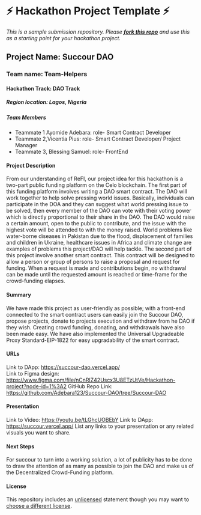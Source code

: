 
# ⚡ Hackathon Project Template ⚡
_This is a sample submission repository.
Please [__fork this repo__](https://help.github.com/articles/fork-a-repo/) and use this as a starting point for your hackathon project._

## Project Name:  Succour DAO
### Team name: Team-Helpers
#### Hackathon Track: DAO Track

##### Region location: Lagos, Nigeria

##### Team Members
- Teammate 1 Ayomide Adebara: role- Smart Contract Developer
- Teammate 2,Vicentia Pius: role- Smart Contract Developer/ Project Manager
- Teammate 3, Blessing Samuel: role- FrontEnd 

#### Project Description
From our understanding of ReFI, our project idea for this hackathon is a two-part public funding platform on the Celo blockchain.
The first part of this funding platform involves writing a DAO smart contract. The DAO will work together to help solve pressing world issues.
Basically, individuals can participate in the DOA and they can suggest what world pressing issue to be solved, then every member of the DAO can vote with their voting power which is directly proportional to their share in the DAO.
The DAO would raise a certain amount, open to the public to contribute, and the issue with the highest vote will be attended to with the money raised.
World problems like water-borne diseases in Pakistan due to the flood, displacement of families and children in Ukraine, healthcare issues in Africa and climate change are examples of problems this project/DAO will help tackle.
The second part of this project involve another smart contract. This contract will be designed to allow a person or group of persons to raise a proposal and request for funding. When a request is made and contributions begin, no withdrawal can be made until the requested amount is reached or time-frame for the crowd-funding elapses. 


#### Summary
We have made this project as user-friendly as possible; with a front-end connected to the smart contract users can easily join the Succour DAO, propose projects, donate to projects execution and withdraw from he DAO if they wish. Creating crowd funding, donating, and withdrawals have also been made easy.
We have also implemented the Universal Upgradeable Proxy Standard-EIP-1822 for easy upgradability of the smart contract.

#### URLs  
Link to DApp: <https://succour-dao.vercel.app/>  
Link to Figma design: <https://www.figma.com/file/nCnRlZ42Uscx3U8ETzUtVe/Hackathon-project?node-id=1%3A2>
GitHub Repo Link: <https://github.com/Adebara123/Succour-DAO/tree/Succour-DAO>


#### Presentation
Link to Video: <https://youtu.be/tLGhcUOBEbY>
Link to DApp: <https://succour.vercel.app/>
List any links to your presentation or any related visuals you want to share.

#### Next Steps
For succour to turn into a working solution, a lot of publicity has to be done to draw the attention of as many as possible to join the DAO and make us of the Decentralized Crowd-Funding platform.


#### License
This repository includes an [unlicensed](http://unlicense.org/) statement though you may want to [choose a different license](https://choosealicense.com/).
